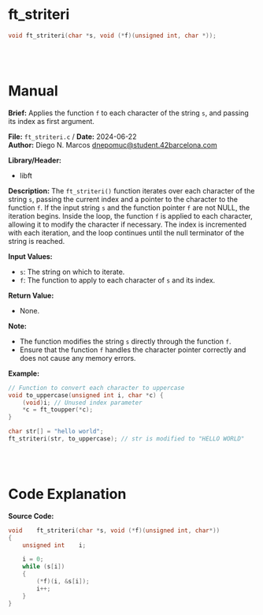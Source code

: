 # ft_striteri 
``` c 
void ft_striteri(char *s, void (*f)(unsigned int, char *));
```
<br>
<br>

# Manual
**Brief:**
Applies the function `f` to each character of the string `s`, and passing its index as first argument.

**File:** `ft_striteri.c` / **Date:** 2024-06-22  
**Author:** Diego N. Marcos <dnepomuc@student.42barcelona.com>

**Library/Header:**
* libft

**Description:**
The `ft_striteri()` function iterates over each character of the string `s`, passing the current index and a pointer to the character to the function `f`. If the input string `s` and the function pointer `f` are not NULL, the iteration begins. Inside the loop, the function `f` is applied to each character, allowing it to modify the character if necessary. The index is incremented with each iteration, and the loop continues until the null terminator of the string is reached.

**Input Values:**
* `s`: The string on which to iterate.
* `f`: The function to apply to each character of `s` and its index.

**Return Value:**
* None.

**Note:**
- The function modifies the string `s` directly through the function `f`.
- Ensure that the function `f` handles the character pointer correctly and does not cause any memory errors.

**Example:**
```c
// Function to convert each character to uppercase
void to_uppercase(unsigned int i, char *c) {
    (void)i; // Unused index parameter
    *c = ft_toupper(*c); 
}

char str[] = "hello world";
ft_striteri(str, to_uppercase); // str is modified to "HELLO WORLD"
```

<br>
<br>

# Code Explanation
**Source Code:**
``` C
void	ft_striteri(char *s, void (*f)(unsigned int, char*))
{
	unsigned int	i;

	i = 0;
	while (s[i])
	{
		(*f)(i, &s[i]);
		i++;
	}
}

```